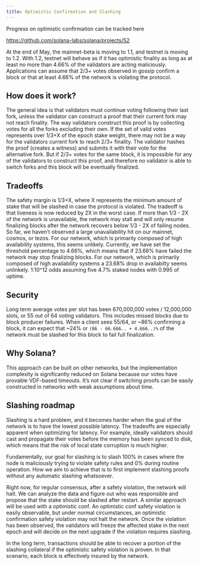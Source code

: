 ```yaml
---
title: Optimistic Confirmation and Slashing
---
```


Progress on optimistic confirmation can be tracked here

https://github.com/solana-labs/solana/projects/52

At the end of May, the mainnet-beta is moving to 1.1, and testnet is moving to 1.2. With 1.2, testnet will behave as if it has optimistic finality as long as at least no more than 4.66% of the validators are acting maliciously. Applications can assume that 2/3+ votes observed in gossip confirm a block or that at least 4.66% of the network is violating the protocol.

## How does it work?

The general idea is that validators must continue voting following their last fork, unless the validator can construct a proof that their current fork may not reach finality. The way validators construct this proof is by collecting votes for all the forks excluding their own. If the set of valid votes represents over 1/3+X of the epoch stake weight, there may not be a way for the validators current fork to reach 2/3+ finality. The validator hashes the proof (creates a witness) and submits it with their vote for the alternative fork. But if 2/3+ votes for the same block, it is impossible for any of the validators to construct this proof, and therefore no validator is able to switch forks and this block will be eventually finalized.

## Tradeoffs

The safety margin is 1/3+X, where X represents the minimum amount of stake that will be slashed in case the protocol is violated. The tradeoff is that liveness is now reduced by 2X in the worst case. If more than 1/3 - 2X of the network is unavailable, the network may stall and will only resume finalizing blocks after the network recovers below 1/3 - 2X of failing nodes. So far, we haven’t observed a large unavailability hit on our mainnet, cosmos, or tezos. For our network, which is primarily composed of high availability systems, this seems unlikely. Currently, we have set the threshold percentage to 4.66%, which means that if 23.68% have failed the network may stop finalizing blocks. For our network, which is primarily composed of high availability systems a 23.68% drop in availabilty seems unlinkely. 1:10^12 odds assuming five 4.7% staked nodes with 0.995 of uptime.

## Security

Long term average votes per slot has been 670,000,000 votes / 12,000,000 slots, or 55 out of 64 voting validators. This includes missed blocks due to block producer failures. When a client sees 55/64, or ~86% confirming a block, it can expect that ~24% or `(86 - 66.666.. + 4.666..)%` of the network must be slashed for this block to fail full finalization.

## Why Solana?

This approach can be built on other networks, but the implementation complexity is significantly reduced on Solana because our votes have provable VDF-based timeouts. It’s not clear if switching proofs can be easily constructed in networks with weak assumptions about time.

## Slashing roadmap

Slashing is a hard problem, and it becomes harder when the goal of the network is to have the lowest possible latency. The tradeoffs are especially apparent when optimizing for latency. For example, ideally validators should cast and propagate their votes before the memory has been synced to disk, which means that the risk of local state corruption is much higher.

Fundamentally, our goal for slashing is to slash 100% in cases where the node is maliciously trying to violate safety rules and 0% during routine operation. How we aim to achieve that is to first implement slashing proofs without any automatic slashing whatsoever.

Right now, for regular consensus, after a safety violation, the network will halt. We can analyze the data and figure out who was responsible and propose that the stake should be slashed after restart. A similar approach will be used with a optimistic conf. An optimistic conf safety violation is easily observable, but under normal circumstances, an optimistic confirmation safety violation may not halt the network. Once the violation has been observed, the validators will freeze the affected stake in the next epoch and will decide on the next upgrade if the violation requires slashing.

In the long term, transactions should be able to recover a portion of the slashing collateral if the optimistic safety violation is proven. In that scenario, each block is effectively insured by the network.
